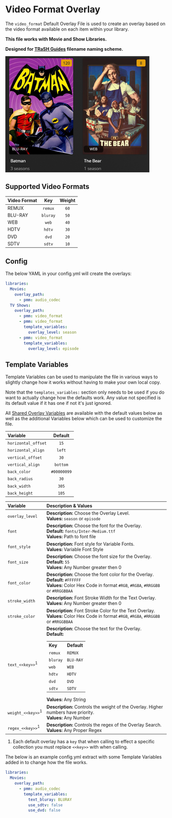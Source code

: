 # Video Format Overlay

The `video_format` Default Overlay File is used to create an overlay based on the video format available on each item within your library.

**This file works with Movie and Show Libraries.**

**Designed for [TRaSH Guides](https://trash-guides.info/) filename naming scheme.**

![](images/video_format.png)

## Supported Video Formats

| Video Format |   Key    | Weight |
|:-------------|:--------:|:------:|
| REMUX        | `remux`  |  `60`  |
| BLU-RAY      | `bluray` |  `50`  |
| WEB          |  `web`   |  `40`  |
| HDTV         |  `hdtv`  |  `30`  |
| DVD          |  `dvd`   |  `20`  |
| SDTV         |  `sdtv`  |  `10`  |

## Config

The below YAML in your config.yml will create the overlays:

```yaml
libraries:
  Movies:
    overlay_path:
      - pmm: audio_codec
  TV Shows:
    overlay_path:
      - pmm: video_format
      - pmm: video_format
        template_variables:
          overlay_level: season
      - pmm: video_format
        template_variables:
          overlay_level: episode
```

## Template Variables

Template Variables can be used to manipulate the file in various ways to slightly change how it works without having to make your own local copy.

Note that the `templates_variables:` section only needs to be used if you do want to actually change how the defaults work. Any value not specified is its default value if it has one if not it's just ignored.

All [Shared Overlay Variables](../overlay_variables) are available with the default values below as well as the additional Variables below which can be used to customize the file.

| Variable            |   Default   |
|:--------------------|:-----------:|
| `horizontal_offset` |    `15`     |
| `horizontal_align`  |   `left`    |
| `vertical_offset`   |    `30`     |
| `vertical_align`    |  `bottom`   |
| `back_color`        | `#00000099` |
| `back_radius`       |    `30`     |
| `back_width`        |    `305`    |
| `back_height`       |    `105`    |

| Variable                     | Description & Values                                                                                                                                                                                                                                                                                                                                                                                         |
|:-----------------------------|:-------------------------------------------------------------------------------------------------------------------------------------------------------------------------------------------------------------------------------------------------------------------------------------------------------------------------------------------------------------------------------------------------------------|
| `overlay_level`              | **Description:** Choose the Overlay Level.<br>**Values:** `season` or `episode`                                                                                                                                                                                                                                                                                                                              |
| `font`                       | **Description:** Choose the font for the Overlay.<br>**Default:** `fonts/Inter-Medium.ttf`<br>**Values:** Path to font file                                                                                                                                                                                                                                                                                  |
| `font_style`                 | **Description:** Font style for Variable Fonts.<br>**Values:** Variable Font Style                                                                                                                                                                                                                                                                                                                           |
| `font_size`                  | **Description:** Choose the font size for the Overlay.<br>**Default:** `55`<br>**Values:** Any Number greater then 0                                                                                                                                                                                                                                                                                         |
| `font_color`                 | **Description:** Choose the font color for the Overlay.<br>**Default:** `#FFFFFF`<br>**Values:** Color Hex Code in format `#RGB`, `#RGBA`, `#RRGGBB` or `#RRGGBBAA`                                                                                                                                                                                                                                          |
| `stroke_width`               | **Description:** Font Stroke Width for the Text Overlay.<br>**Values:** Any Number greater then 0                                                                                                                                                                                                                                                                                                            |
| `stroke_color`               | **Description:** Font Stroke Color for the Text Overlay.<br>**Values:** Color Hex Code in format `#RGB`, `#RGBA`, `#RRGGBB` or `#RRGGBBAA`                                                                                                                                                                                                                                                                   |
| `text_<<key>>`<sup>1</sup>   | **Description:** Choose the text for the Overlay.<br>**Default:** <table class="clearTable"><tr><th>Key</th><th>Default</th></tr><tr><td>`remux`</td><td>`REMUX`</td></tr><tr><td>`bluray`</td><td>`BLU-RAY`</td></tr><tr><td>`web`</td><td>`WEB`</td></tr><tr><td>`hdtv`</td><td>`HDTV`</td></tr><tr><td>`dvd`</td><td>`DVD`</td></tr><tr><td>`sdtv`</td><td>`SDTV`</td></tr></table>**Values:** Any String |
| `weight_<<key>>`<sup>1</sup> | **Description:** Controls the weight of the Overlay. Higher numbers have priority.<br>**Values:** Any Number                                                                                                                                                                                                                                                                                                 |
| `regex_<<key>>`<sup>1</sup>  | **Description:** Controls the regex of the Overlay Search.<br>**Values:** Any Proper Regex                                                                                                                                                                                                                                                                                                                   |

1. Each default overlay has a `key` that when calling to effect a specific collection you must replace `<<key>>` with when calling.

The below is an example config.yml extract with some Template Variables added in to change how the file works.

```yaml
libraries:
  Movies:
    overlay_path:
      - pmm: audio_codec
        template_variables:
          text_bluray: BLURAY
          use_sdtv: false
          use_dvd: false
```
